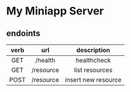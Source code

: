 # My Miniapp Server

## endoints

|verb|url|description|
|:-:|:-:|:-:|
|GET |/health  |healthcheck|
|GET |/resource|list resources|
|POST|/resource|insert new resource|
